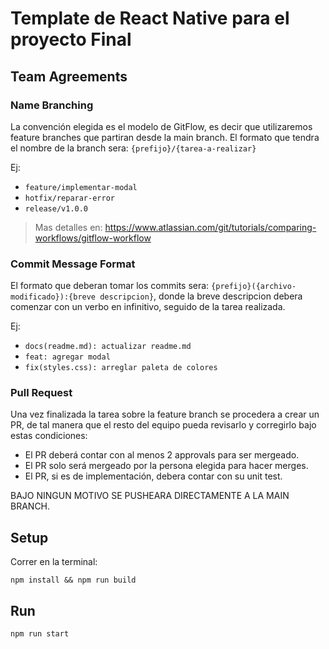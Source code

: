 # Template de React Native para el proyecto Final

## Team Agreements

### Name Branching

La convención elegida es el modelo de GitFlow, es decir que utilizaremos feature branches que partiran desde la main branch.
El formato que tendra el nombre de la branch sera: `{prefijo}/{tarea-a-realizar}`

Ej:

- `feature/implementar-modal`
- `hotfix/reparar-error`
- `release/v1.0.0`

> Mas detalles en: https://www.atlassian.com/git/tutorials/comparing-workflows/gitflow-workflow

### Commit Message Format

El formato que deberan tomar los commits sera: `{prefijo}({archivo-modificado}):{breve descripcion}`, donde la breve descripcion debera comenzar con un verbo en infinitivo, seguido de la tarea realizada.

Ej:

- `docs(readme.md): actualizar readme.md`
- `feat: agregar modal`
- `fix(styles.css): arreglar paleta de colores`

### Pull Request

Una vez finalizada la tarea sobre la feature branch se procedera a crear un PR, de tal manera que el resto del equipo pueda revisarlo y corregirlo bajo estas condiciones:

- El PR deberá contar con al menos 2 approvals para ser mergeado.
- El PR solo será mergeado por la persona elegida para hacer merges.
- El PR, si es de implementación, debera contar con su unit test.

BAJO NINGUN MOTIVO SE PUSHEARA DIRECTAMENTE A LA MAIN BRANCH.

## Setup

Correr en la terminal:

```
npm install && npm run build
```

## Run

```
npm run start
```
